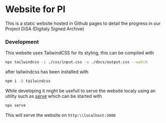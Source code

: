 # Website for PI

This is a static website hosted in Github pages to detail the progress in our Project DiSA (Digitaly Signed Archive)

### Development

This website uses TailwindCSS for its styling, this can be compiled with

```sh
npx tailwindcss -i ./css/input.css -o ./docs/output.css --watch
```

after tailwindcss has been installed with


```sh
npm i -D tailwindcss
```

While developing it might be usefull to serve the website localy using an utility such as [serve](https://www.npmjs.com/package/serve) which can be started with

```sh
npx serve
```

This will serve the website on `http:\\localhost:3000`

